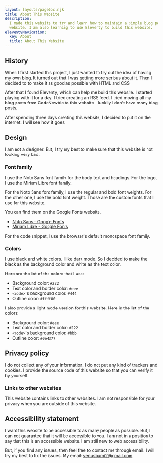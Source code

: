 ```yaml
---
layout: layouts/pagetoc.njk
title: About This Website
description:
  I made this website to try and learn how to maintain a simple blog post
  website. I am also learning to use Eleventy to build this website.
eleventyNavigation:
  key: About
  title: About This Website
---
```


## History

When I first started this project, I just wanted to try out the idea of having my own blog. It turned out that I was getting more serious about it. Then I decided to to make it as good as possible with HTML and CSS.

After that I found Eleventy, which can help me build this website. I started playing with it for a day. I tried creating an RSS feed. I tried moving all my blog posts from CodeNewbie to this website—luckily I don't have many blog posts.

After spending three days creating this website, I decided to put it on the internet. I will see how it goes.

## Design

I am not a designer. But, I try my best to make sure that this website is not looking very bad.

### Font family

I use the Noto Sans font family for the body text and headings. For the logo, I use the Miriam Libre font family.

For the Noto Sans font family, I use the regular and bold font weights. For the other one, I use the bold font weight. Those are the custom fonts that I use for this website.

You can find them on the Google Fonts website.

- [Noto Sans - Google Fonts](https://fonts.google.com/noto/specimen/Noto+Sans)
- [Miriam Libre - Google Fonts](https://fonts.google.com/specimen/Miriam+Libre)

For the code snippet, I use the browser's default monospace font family.

### Colors

I use black and white colors. I like dark mode. So I decided to make the black as the background color and white as the text color.

Here are the list of the colors that I use:

- Background color: `#222`
- Text color and border color: `#eee`
- `<code>`'s background color: `#444`
- Outline color: `#ffff00`

I also provide a light mode version for this website. Here is the list of the colors:

- Background color: `#eee`
- Text color and border color: `#222`
- `<code>`'s background color: `#bbb`
- Outline color: `#0e4377`

## Privacy policy

I do not collect any of your information. I do not put any kind of trackers and cookies. I provide the source code of this website so that you can verify it by yourself.

### Links to other websites

This website contains links to other websites. I am not responsible for your privacy when you are outside of this website.

## Accessibility statement

I want this website to be accessible to as many people as possible. But, I can not guarantee that it will be accessible to you. I am not in a position to say that this is an accessible website. I am still new to web accessibility.

But, if you find any issues, then feel free to contact me through email. I will try my best to fix the issues. My email: [venusbumi2@gmail.com](mailto:venusbumi2@gmail.com)
